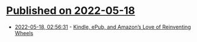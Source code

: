 # [Published on 2022-05-18](index.md)

* [2022-05-18, 02:56:31](https://news.ycombinator.com/item?id=31418791) - [Kindle, ePub, and Amazon’s Love of Reinventing Wheels](https://hackaday.com/2022/05/17/kindle-epub-and-amazons-love-of-reinventing-wheels/)
